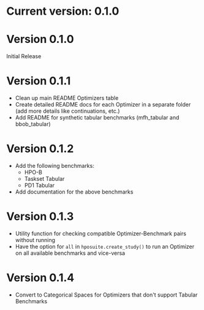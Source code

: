 # Current version: 0.1.0

# Version 0.1.0

Initial Release

# Version 0.1.1

* Clean up main README Optimizers table
* Create detailed README docs for each Optimizer in a separate folder (add more details like continuations, etc.)
* Add README for synthetic tabular benchmarks (mfh_tabular and bbob_tabular)

# Version 0.1.2

* Add the following benchmarks:
    * HPO-B
    * Taskset Tabular
    * PD1 Tabular
* Add documentation for the above benchmarks

# Version 0.1.3

* Utility function for checking compatible Optimizer-Benchmark pairs without running
* Have the option for `all` in `hposuite.create_study()` to run an Optimizer on all available benchmarks and vice-versa

# Version 0.1.4

* Convert to Categorical Spaces for Optimizers that don't support Tabular Benchmarks